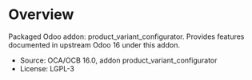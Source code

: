 # Overview

Packaged Odoo addon: product_variant_configurator. Provides features documented in upstream Odoo 16 under this addon.

- Source: OCA/OCB 16.0, addon product_variant_configurator
- License: LGPL-3
